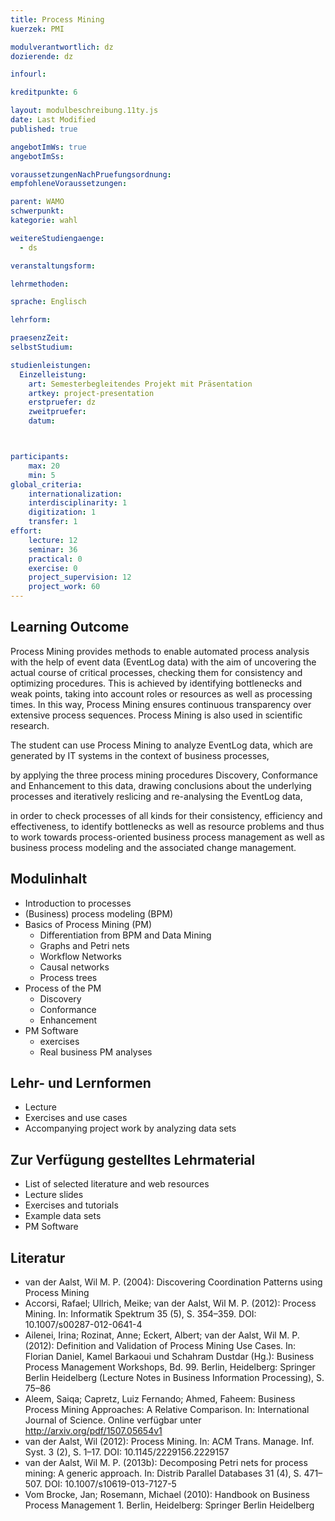 ```yaml
---
title: Process Mining
kuerzek: PMI

modulverantwortlich: dz
dozierende: dz

infourl: 

kreditpunkte: 6

layout: modulbeschreibung.11ty.js
date: Last Modified
published: true

angebotImWs: true
angebotImSs: 

voraussetzungenNachPruefungsordnung: 
empfohleneVoraussetzungen: 

parent: WAMO
schwerpunkt:
kategorie: wahl

weitereStudiengaenge: 
  - ds

veranstaltungsform: 

lehrmethoden:

sprache: Englisch

lehrform:

praesenzZeit: 
selbstStudium: 

studienleistungen:
  Einzelleistung:
    art: Semesterbegleitendes Projekt mit Präsentation
    artkey: project-presentation
    erstpruefer: dz
    zweitpruefer: 
    datum:



participants: 
    max: 20
    min: 5
global_criteria:
    internationalization: 
    interdisciplinarity: 1
    digitization: 1
    transfer: 1
effort:
    lecture: 12
    seminar: 36
    practical: 0
    exercise: 0
    project_supervision: 12
    project_work: 60
---
```



## Learning Outcome

Process Mining provides methods to enable automated process analysis with the help of event data (EventLog data) with
 the aim of uncovering the actual course of critical processes, checking them for consistency and optimizing procedures. This is achieved by identifying bottlenecks and weak points, taking into account roles or resources as well as processing times. In this way, Process Mining ensures continuous transparency over extensive process sequences. Process Mining is also used in scientific research.

The student can use Process Mining to analyze EventLog data, which are generated by IT systems in the context of business processes, 

by applying the three process mining procedures Discovery, Conformance and Enhancement to this data, drawing conclusions about the underlying processes and iteratively reslicing and re-analysing the EventLog data, 

in order to check processes of all kinds for their consistency, efficiency and effectiveness, to identify bottlenecks as well as resource problems and thus to work towards process-oriented business process management as well as business process modeling and the associated change management.

## Modulinhalt

* Introduction to processes
* (Business) process modeling (BPM)
* Basics of Process Mining (PM)
    * Differentiation from BPM and Data Mining
    * Graphs and Petri nets
    * Workflow Networks
    * Causal networks
    * Process trees
* Process of the PM
    * Discovery
    * Conformance
    * Enhancement
* PM Software
    * exercises
    * Real business PM analyses 


## Lehr- und Lernformen

* Lecture 
* Exercises and use cases 
* Accompanying project work by analyzing data sets

## Zur Verfügung gestelltes Lehrmaterial

* List of selected literature and web resources
* Lecture slides
* Exercises and tutorials
* Example data sets
* PM Software


## Literatur

- van der Aalst, Wil M. P. (2004): Discovering Coordination Patterns using Process Mining
- Accorsi, Rafael; Ullrich, Meike; van der Aalst, Wil M. P. (2012): Process Mining. In: Informatik Spektrum 35 (5), S. 354–359. DOI: 10.1007/s00287-012-0641-4
- Ailenei, Irina; Rozinat, Anne; Eckert, Albert; van der Aalst, Wil M. P. (2012): Definition and Validation of Process Mining Use Cases. In: Florian Daniel, Kamel Barkaoui und Schahram Dustdar (Hg.): Business Process Management Workshops, Bd. 99. Berlin, Heidelberg: Springer Berlin Heidelberg (Lecture Notes in Business Information Processing), S. 75–86
- Aleem, Saiqa; Capretz, Luiz Fernando; Ahmed, Faheem: Business Process Mining Approaches: A Relative Comparison. In: International Journal of Science. Online verfügbar unter http://arxiv.org/pdf/1507.05654v1
- van der Aalst, Wil (2012): Process Mining. In: ACM Trans. Manage. Inf. Syst. 3 (2), S. 1–17. DOI: 10.1145/2229156.2229157
- van der Aalst, Wil M. P. (2013b): Decomposing Petri nets for process mining: A generic approach. In: Distrib Parallel Databases 31 (4), S. 471–507. DOI: 10.1007/s10619-013-7127-5
- Vom Brocke, Jan; Rosemann, Michael (2010): Handbook on Business Process Management 1. Berlin, Heidelberg: Springer Berlin Heidelberg
